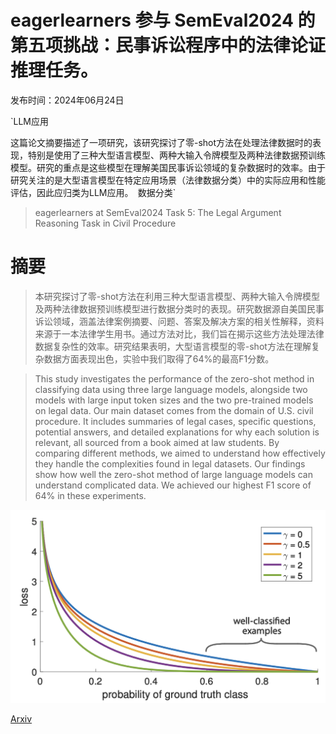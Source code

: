 # eagerlearners 参与 SemEval2024 的第五项挑战：民事诉讼程序中的法律论证推理任务。

发布时间：2024年06月24日

`LLM应用

这篇论文摘要描述了一项研究，该研究探讨了零-shot方法在处理法律数据时的表现，特别是使用了三种大型语言模型、两种大输入令牌模型及两种法律数据预训练模型。研究的重点是这些模型在理解美国民事诉讼领域的复杂数据时的效率。由于研究关注的是大型语言模型在特定应用场景（法律数据分类）中的实际应用和性能评估，因此应归类为LLM应用。` `数据分类`

> eagerlearners at SemEval2024 Task 5: The Legal Argument Reasoning Task in Civil Procedure

# 摘要

> 本研究探讨了零-shot方法在利用三种大型语言模型、两种大输入令牌模型及两种法律数据预训练模型进行数据分类时的表现。研究数据源自美国民事诉讼领域，涵盖法律案例摘要、问题、答案及解决方案的相关性解释，资料来源于一本法律学生用书。通过方法对比，我们旨在揭示这些方法处理法律数据复杂性的效率。研究结果表明，大型语言模型的零-shot方法在理解复杂数据方面表现出色，实验中我们取得了64%的最高F1分数。

> This study investigates the performance of the zero-shot method in classifying data using three large language models, alongside two models with large input token sizes and the two pre-trained models on legal data. Our main dataset comes from the domain of U.S. civil procedure. It includes summaries of legal cases, specific questions, potential answers, and detailed explanations for why each solution is relevant, all sourced from a book aimed at law students. By comparing different methods, we aimed to understand how effectively they handle the complexities found in legal datasets. Our findings show how well the zero-shot method of large language models can understand complicated data. We achieved our highest F1 score of 64% in these experiments.

![eagerlearners 参与 SemEval2024 的第五项挑战：民事诉讼程序中的法律论证推理任务。](../../../paper_images/2406.16490/fl.png)

[Arxiv](https://arxiv.org/abs/2406.16490)
